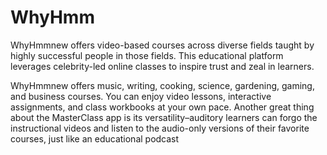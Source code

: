 # WhyHmm
WhyHmmnew offers video-based courses across diverse fields taught by highly successful people in those fields. This educational platform leverages celebrity-led online classes to inspire trust and zeal in learners.

WhyHmmnew offers music, writing, cooking, science, gardening, gaming, and business courses. You can enjoy video lessons, interactive assignments, and class workbooks at your own pace. Another great thing about the MasterClass app is its versatility–auditory learners can forgo the instructional videos and listen to the audio-only versions of their favorite courses, just like an educational podcast
